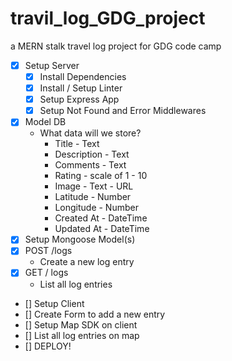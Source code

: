 # travil_log_GDG_project
a MERN stalk travel log project for GDG  code camp 

* [x] Setup Server
  * [x] Install Dependencies
  * [x] Install / Setup Linter
  * [x] Setup Express App
  * [x] Setup Not Found and Error Middlewares
* [x] Model DB
  * What data will we store?
    * Title - Text
    * Description - Text
    * Comments - Text
    * Rating - scale of 1 - 10
    * Image - Text - URL
    * Latitude - Number
    * Longitude - Number
    * Created At - DateTime
    * Updated At - DateTime
* [x] Setup Mongoose Model(s)
* [x] POST /logs
  * Create a new log entry
* [x] GET / logs
  * List all log entries
* [] Setup Client
* [] Create Form to add a new entry
* [] Setup Map SDK on client
* [] List all log entries on map
* [] DEPLOY!